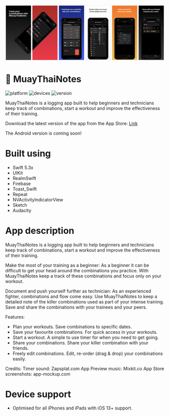 
![GitHub Cards Preview](https://github.com/sumairzamir/MuayThaiNotesApp/blob/master/MuayThaiNotes_AppStore_Screenshots.png?raw=true)

# :boxing_glove: MuayThaiNotes

![platform](https://img.shields.io/badge/platform-iOS_13.0+-blue.svg) ![devices](https://img.shields.io/badge/devices-iPhone_and_iPad-blue.svg) ![version](https://img.shields.io/badge/version-v1.0-green.svg)

MuayThaiNotes is a logging app built to help beginners and technicians keep track of combinations, start a workout and improve the effectiveness of their training.

Download the latest version of the app from the App Store: [Link](https://apps.apple.com/gb/app/muaythainotes/id1524865596)

The Android version is coming soon!

# Built using
- Swift 5.3x
- UIKit
- RealmSwift
- Firebase
- Toast_Swift
- Repeat
- NVActivityIndicatorView
- Sketch
- Audacity

# App description
MuayThaiNotes is a logging app built to help beginners and technicians keep track of combinations, start a workout and improve the effectiveness of their training.

Make the most of your training as a beginner: 
As a beginner it can be difficult to get your head around the combinations you practice. With MuayThaiNotes keep a track of these combinations and focus only on your workout.

Document and push yourself further as technician:
As an experienced fighter, combinations and flow come easy. Use MuayThaiNotes to keep a detailed note of the killer combinations used as part of your intense training. Save and share the combinations with your trainees and your peers.

Features:
- Plan your workouts. Save combinations to specific dates.
- Save your favourite combinations. For quick access in your workouts.
- Start a workout. A simple to use timer for when you need to get going.
- Share your combinations. Share your killer combination with your friends.
- Freely edit combinations. Edit, re-order (drag & drop) your combinations easily.

Credits:
Timer sound: Zapsplat.com
App Preview music: Mixkit.co
App Store screenshots: app-mockup.com

# Device support
- Optimised for all iPhones and iPads with iOS 13+ support.
